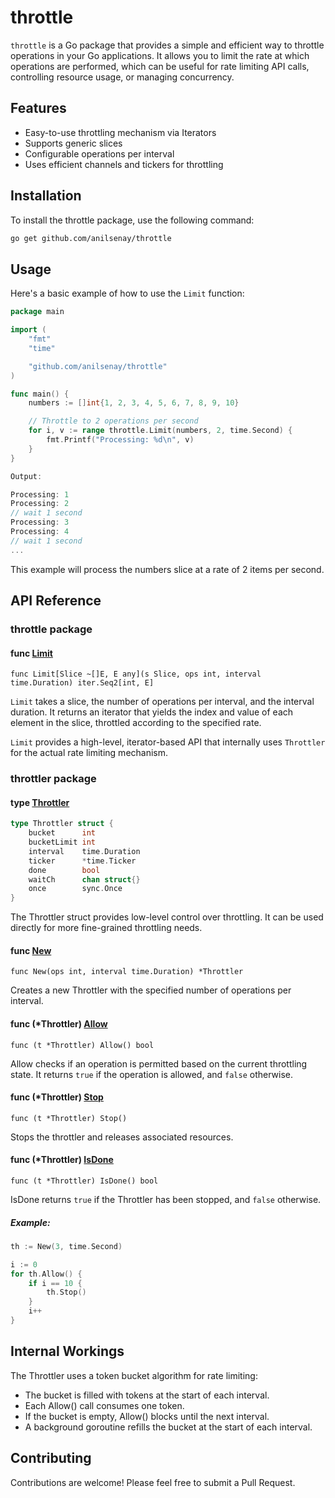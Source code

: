 # throttle

`throttle` is a Go package that provides a simple and efficient way to throttle operations in your Go applications. It allows you to limit the rate at which operations are performed, which can be useful for rate limiting API calls, controlling resource usage, or managing concurrency.

## Features

- Easy-to-use throttling mechanism via Iterators
- Supports generic slices
- Configurable operations per interval
- Uses efficient channels and tickers for throttling

## Installation

To install the throttle package, use the following command:

```bash
go get github.com/anilsenay/throttle
```

## Usage

Here's a basic example of how to use the `Limit` function:

```go
package main

import (
    "fmt"
    "time"

    "github.com/anilsenay/throttle"
)

func main() {
    numbers := []int{1, 2, 3, 4, 5, 6, 7, 8, 9, 10}

    // Throttle to 2 operations per second
    for i, v := range throttle.Limit(numbers, 2, time.Second) {
        fmt.Printf("Processing: %d\n", v)
    }
}
```

```go
Output:

Processing: 1
Processing: 2
// wait 1 second
Processing: 3
Processing: 4
// wait 1 second
...
```

This example will process the numbers slice at a rate of 2 items per second.

## API Reference

### throttle package

#### func [Limit](https://github.com/anilsenay/throttle/blob/master/throttle.go#L10)

`func Limit[Slice ~[]E, E any](s Slice, ops int, interval time.Duration) iter.Seq2[int, E]`

`Limit` takes a slice, the number of operations per interval, and the interval duration. It returns an iterator that yields the index and value of each element in the slice, throttled according to the specified rate.

`Limit` provides a high-level, iterator-based API that internally uses `Throttler` for the actual rate limiting mechanism.

### throttler package

#### type [Throttler](https://github.com/anilsenay/throttle/blob/master/throttler/throttler.go#L8)

```go
type Throttler struct {
    bucket      int
    bucketLimit int
    interval    time.Duration
    ticker      *time.Ticker
    done        bool
    waitCh      chan struct{}
    once        sync.Once
}
```

The Throttler struct provides low-level control over throttling. It can be used directly for more fine-grained throttling needs.

#### func [New](https://github.com/anilsenay/throttle/blob/master/throttler/throttler.go#L18)

`func New(ops int, interval time.Duration) *Throttler`

Creates a new Throttler with the specified number of operations per interval.

#### func (\*Throttler) [Allow](https://github.com/anilsenay/throttle/blob/master/throttler/throttler.go#L51)

`func (t *Throttler) Allow() bool`

Allow checks if an operation is permitted based on the current throttling state. It returns `true` if the operation is allowed, and `false` otherwise.

#### func (\*Throttler) [Stop](https://github.com/anilsenay/throttle/blob/master/throttler/throttler.go#L30)

`func (t *Throttler) Stop()`

Stops the throttler and releases associated resources.

#### func (\*Throttler) [IsDone](https://github.com/anilsenay/throttle/blob/master/throttler/throttler.go#L26)

`func (t *Throttler) IsDone() bool`

IsDone returns `true` if the Throttler has been stopped, and `false` otherwise.

##### Example:

```go
th := New(3, time.Second)

i := 0
for th.Allow() {
    if i == 10 {
        th.Stop()
    }
    i++
}
```

## Internal Workings

The Throttler uses a token bucket algorithm for rate limiting:

- The bucket is filled with tokens at the start of each interval.
- Each Allow() call consumes one token.
- If the bucket is empty, Allow() blocks until the next interval.
- A background goroutine refills the bucket at the start of each interval.

## Contributing

Contributions are welcome! Please feel free to submit a Pull Request.
